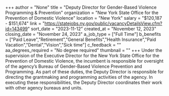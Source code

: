 +++
author = "None"
title = "Deputy Director for Gender-Based Violence Programming & Prevention"
organization = "New York State Office for the Prevention of Domestic Violence"
location = "New York"
salary = "$120,187 - $151,674"
link = "https://statejobs.ny.gov/public/vacancyDetailsView.cfm?id=143499"
sort_date = "2023-11-12"
created_at = "November 12, 2023"
closing_date = "November 24, 2023"
a_job_type = ["Full Time"]
b_benefits = ["Paid Leave","Retirement","General Benefits","Health Insurance","Paid Vacation","Dental","Vision","Sick time"]
c_feedback = ""
aa_degrees_required = "No degree required"
thumbnail = ""
+++
Under the supervision of the Executive Director for the New York State Office for the Prevention of Domestic Violence, the incumbent is responsible for oversight of the agency’s Bureau of Gender-Based Violence Prevention and Programming. As part of these duties, the Deputy Director is responsible for directing the grantmaking and programming activities of the agency. In executing these responsibilities, the Deputy Director coordinates their work with other agency bureaus and units.